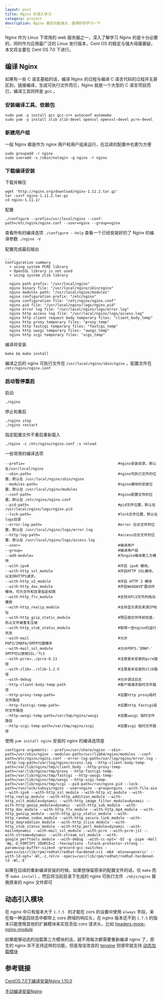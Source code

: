 ```yaml
---
layout: post
title: Nginx 的深入学习
category: project
description: Nginx 着实功能强大，值得好好学习一下
---
```


Nginx 作为 Linux 下常用的 web 服务器之一，深入了解学习 Nginx 的是十分必要的，同时作为应用最广泛的 Linux 发行版本，Cent OS 的稳定与强大毋庸置疑，本文将主要在 Cent OS 7.0 下进行。

## 编译 Nginx

如果有一些 C 语言基础的话，编译 Nginx 的过程与编译 C 语言代码的过程并无甚区别，链接编译，生成可执行文件而已，Nginx 就是一个大型的 C 语言项目而已，编译工具同样是 gcc 。

### 安装编译工具、依赖包

```
sudo yum -y install gcc gcc-c++ autoconf automake
sudo yum -y install zlib zlib-devel openssl openssl-devel pcre-devel
```

### 新建用户组

一般 Nginx 都是作为 nginx 用户和用户组来运行，在后续的配置中也更为方便

```
sudo groupadd -r nginx
sudo useradd -s /sbin/nologin -g nginx -r nginx
```

### 下载编译安装

下载并解压

```
wget 'http://nginx.org/download/nginx-1.11.2.tar.gz'
tar -xzvf nginx-1.11.2.tar.gz
cd nginx-1.11.2/
```

配置

```
./configure --prefix=/usr/local/nginx --conf-path=/etc/nginx/nginx.conf --user=nginx --group=nginx
```

查看所有的编译选项 `./configure --help` 查看一个已经安装好的了 Nginx 的编译参数 `./nginx -V`

配置完成最后输出

```
...
Configuration summary
  + using system PCRE library
  + OpenSSL library is not used
  + using system zlib library

  nginx path prefix: "/usr/local/nginx"
  nginx binary file: "/usr/local/nginx/sbin/nginx"
  nginx modules path: "/usr/local/nginx/modules"
  nginx configuration prefix: "/etc/nginx"
  nginx configuration file: "/etc/nginx/nginx.conf"
  nginx pid file: "/usr/local/nginx/logs/nginx.pid"
  nginx error log file: "/usr/local/nginx/logs/error.log"
  nginx http access log file: "/usr/local/nginx/logs/access.log"
  nginx http client request body temporary files: "client_body_temp"
  nginx http proxy temporary files: "proxy_temp"
  nginx http fastcgi temporary files: "fastcgi_temp"
  nginx http uwsgi temporary files: "uwsgi_temp"
  nginx http scgi temporary files: "scgi_temp"
```

编译并安装

```
make && make install
```

编译之后的 nginx 可执行文件在 `/usr/local/nginx/sbin/nginx` ，配置文件在 `/etc/nginx/nginx.conf`

### 启动暂停重启

启动

```
./nginx
```

停止和重启

```
./nginx stop
./nginx restart
```

指定配置文件不重启重新载入

```
./nginx -c /etc/nginx/nginx.conf -s reload
```

一些常用的编译选项

```
--prefix=                                           #nginx安装目录，默认在/usr/local/nginx
--sbin-path=                                        #nginx可执行文件的位置，默认在 /usr/local/nginx/sbin/nginx
--modules-path=                                     #nginx模块的安装位置，默认在 /usr/local/nginx/modules
--conf-path=                                        #nginx配置文件的位置，默认在 /etc/nginx/nginx.conf
--pid-path=                                         #pid文件位置，默认在 /usr/local/nginx/logs/nginx.pid
--lock-path=                                        #lock文件位置，默认在logs目录
--error-log-path=                                   #error 日志文件的位置，默认在 /usr/local/nginx/logs/error.log
--http-log-path=                                    #access日志文件的位置，默认在 /usr/local/nginx/logs/access.log
--user=                                             #编译用户
--group=                                            #编译用户组
--add-module=                                       #为nginx编译第三方模块
--with-ipv6                                         #开启 ipv6 模块。
--with-http_ssl_module                              #开启HTTP SSL模块，以支持HTTPS请求。
--with-http_v2_module                               #开启 HTTP 2 模块
--with-http_dav_module                              #开启WebDAV扩展动作模块，可为文件和目录指定权限
--with-http_flv_module                              #支持对FLV文件的拖动播放
--with-http_realip_module                           #支持显示真实来源IP地址
--with-http_gzip_static_module                      #预压缩文件传前检查，防止文件被重复压缩
--with-http_stub_status_module                      #取得一些nginx的运行状态
--with-mail                                         #允许POP3/IMAP4/SMTP代理模块
--with-mail_ssl_module                              #允许POP3／IMAP／SMTP可以使用SSL／TLS
--with-pcre=../pcre-8.11                            #注意是未安装的pcre路径
--with-zlib=../zlib-1.2.5                           #注意是未安装的zlib路径
--with-debug                                        #允许调试日志
--http-client-body-temp-path                        #客户端请求临时文件路径
--http-proxy-temp-path=                             #设置http proxy临时文件路径
--http-fastcgi-temp-path=                           #设置http fastcgi临时文件路径
--http-uwsgi-temp-path=/var/tmp/nginx/uwsgi         #设置uwsgi 临时文件路径
--http-scgi-temp-path=/var/tmp/nginx/scgi           #设置scgi 临时文件路径
```

使用 `yum install nginx` 安装的 nginx 的编译选项是

```
configure arguments: --prefix=/usr/share/nginx --sbin-path=/usr/sbin/nginx --modules-path=/usr/lib64/nginx/modules --conf-path=/etc/nginx/nginx.conf --error-log-path=/var/log/nginx/error.log --http-log-path=/var/log/nginx/access.log --http-client-body-temp-path=/var/lib/nginx/tmp/client_body --http-proxy-temp-path=/var/lib/nginx/tmp/proxy --http-fastcgi-temp-path=/var/lib/nginx/tmp/fastcgi --http-uwsgi-temp-path=/var/lib/nginx/tmp/uwsgi --http-scgi-temp-path=/var/lib/nginx/tmp/scgi --pid-path=/run/nginx.pid --lock-path=/run/lock/subsys/nginx --user=nginx --group=nginx --with-file-aio --with-ipv6 --with-http_ssl_module --with-http_v2_module --with-http_realip_module --with-http_addition_module --with-http_xslt_module=dynamic --with-http_image_filter_module=dynamic --with-http_geoip_module=dynamic --with-http_sub_module --with-http_dav_module --with-http_flv_module --with-http_mp4_module --with-http_gunzip_module --with-http_gzip_static_module --with-http_random_index_module --with-http_secure_link_module --with-http_degradation_module --with-http_slice_module --with-http_stub_status_module --with-http_perl_module=dynamic --with-mail=dynamic --with-mail_ssl_module --with-pcre --with-pcre-jit --with-stream=dynamic --with-stream_ssl_module --with-google_perftools_module --with-debug --with-cc-opt='-O2 -g -pipe -Wall -Wp,-D_FORTIFY_SOURCE=2 -fexceptions -fstack-protector-strong --param=ssp-buffer-size=4 -grecord-gcc-switches -specs=/usr/lib/rpm/redhat/redhat-hardened-cc1 -m64 -mtune=generic' --with-ld-opt='-Wl,-z,relro -specs=/usr/lib/rpm/redhat/redhat-hardened-ld -Wl,-E'
```

如果在后续的重新编译安装的时候，如果想保留原来的配置文件的话，仅 `make` 而不 `make install` ，然后将当前目录下生成的 nginx 可执行文件 `./objs/nginx` 替换原来的 nginx 文件即可

## 动态引入模块

在 nginx 中只有版本大于 `1.7.5 ` 的才能在 cors 的设置中使用 `always` 字段，来在每一种返回状态中都带上 cors 跨域的响应头，在 nginx 版本还不到 `1.7.5` 的版本只能使用其他的扩展模块来实现添加 cors 请求头，比如 [headers-more-nginx-module](https://github.com/openresty/headers-more-nginx-module)

如果能够动态的加载第三方模块的话，就不用每次都需要重新编译 nginx 了，原生的 nginx 并不支持这样的功能，但是淘宝改良的 [tengine](http://tengine.taobao.org/) 则很早就支持 [动态加载模块](http://tengine.taobao.org/document_cn/dso_cn.html)

## 参考链接

[CentOS 7.0下编译安装Nginx 1.10.0](https://segmentfault.com/a/1190000005180585)

[手动编译安装Nginx](https://xiaozhou.net/compile-nginx-manually-2015-07-23.html)
